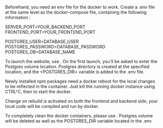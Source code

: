 Beforehand, you need an env file for the docker to work.
Create a .env file at the same level as the docker-compose file, containing the following information :

SERVER_PORT=YOUR_BACKEND_PORT</br>
FRONTEND_PORT=YOUR_FRONTEND_PORT

POSTGRES_USER=DATABASE_USER</br>
POSTGRES_PASSWORD=DATABASE_PASSWORD</br>
POSTGRES_DB=DATABASE_NAME

To launch the website, use <make>.
On the first launch, you'll be asked to enter the Postgres volume location.
Postgres directory is created at the specified location, and the <POSTGRES_DIR> variable is added to the .env file.

Newly installed npm packages need a docker reboot for the local changes to be reflected in the container. Just kill the running docker instance using CTRL^C, then <make> to start the docker.

Change on rebuild is activated on both the frontend and backend side, your local code will be compiled and run by docker.

To completely clean the docker containers, please use <make clean>. Postgres volume will be deleted as well as the POSTGRES_DIR variable located in the .env
